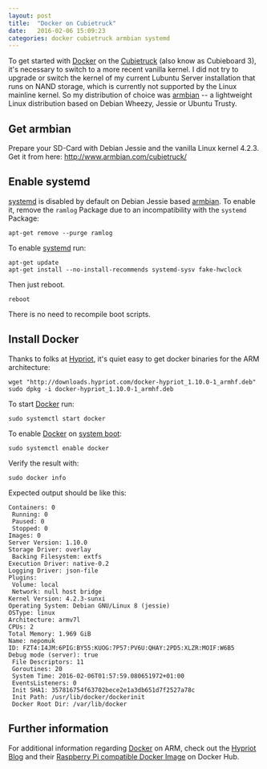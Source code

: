 ```yaml
---
layout: post
title:  "Docker on Cubietruck"
date:   2016-02-06 15:09:23
categories: docker cubietruck armbian systemd
---
```


To get started with [Docker][docker] on the [Cubietruck][cubietruck] (also know
as Cubieboard 3), it's necessary to switch to a more recent vanilla kernel.
I did not try to upgrade or switch the kernel of my current Lubuntu Server
installation that runs on NAND storage, which is currently not supported by
the Linux mainline kernel.
So my distribution of choice was [armbian][armbian] -- a lightweight Linux
distribution based on Debian Wheezy, Jessie or Ubuntu Trusty.

## Get armbian

Prepare your SD-Card with Debian Jessie and the vanilla Linux kernel 4.2.3.
Get it from here: <http://www.armbian.com/cubietruck/>

## Enable systemd

[systemd][systemd] is disabled by default on Debian Jessie based
[armbian][armbian]. To enable it, remove the `ramlog` Package due to an
incompatibility with the `systemd` Package:

    apt-get remove --purge ramlog

To enable [systemd][systemd] run:

    apt-get update
    apt-get install --no-install-recommends systemd-sysv fake-hwclock

Then just reboot.

    reboot

There is no need to recompile boot scripts.

## Install Docker

Thanks to folks at [Hypriot][hypriot], it's quiet easy to get docker binaries
for the ARM architecture:

    wget "http://downloads.hypriot.com/docker-hypriot_1.10.0-1_armhf.deb"
    sudo dpkg -i docker-hypriot_1.10.0-1_armhf.deb

To start [Docker][docker] run:

    sudo systemctl start docker

To enable [Docker][docker] on [system boot][docker-start-stop]:

    sudo systemctl enable docker

Verify the result with:

    sudo docker info

Expected output should be like this:

    Containers: 0
     Running: 0
     Paused: 0
     Stopped: 0
    Images: 0
    Server Version: 1.10.0
    Storage Driver: overlay
     Backing Filesystem: extfs
    Execution Driver: native-0.2
    Logging Driver: json-file
    Plugins:
     Volume: local
     Network: null host bridge
    Kernel Version: 4.2.3-sunxi
    Operating System: Debian GNU/Linux 8 (jessie)
    OSType: linux
    Architecture: armv7l
    CPUs: 2
    Total Memory: 1.969 GiB
    Name: nepomuk
    ID: FZT4:I4JM:6PIG:BY55:KUOG:7P57:PV6U:QHAY:2PD5:XLZR:MOIF:W6B5
    Debug mode (server): true
     File Descriptors: 11
     Goroutines: 20
     System Time: 2016-02-06T01:57:59.080651972+01:00
     EventsListeners: 0
     Init SHA1: 357816754f63702bece2e1a3db651d7f2527a78c
     Init Path: /usr/lib/docker/dockerinit
     Docker Root Dir: /var/lib/docker

## Further information

For additional information regarding [Docker][docker] on ARM, check out the
[Hypriot Blog][hypriot-blog] and their
[Raspberry Pi compatible Docker Image](https://hub.docker.com/u/hypriot/)
on Docker Hub.

[docker]: https://www.docker.com/
[cubietruck]: http://www.cubietruck.com
[systemd]: https://wiki.freedesktop.org/www/Software/systemd/
[hypriot]: http://blog.hypriot.com/downloads/
[hypriot-blog]: http://blog.hypriot.com/getting-started-with-docker-on-your-arm-device/
[armbian]: http://www.armbian.com/
[docker-start-stop]: https://docs.docker.com/engine/admin/systemd/
